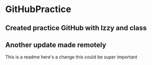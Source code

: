 # GitHubPractice
## Created practice GitHub with Izzy and class
## Another update made remotely
This is a readme
here's a change
this could be super important